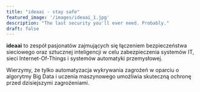 ```yaml
---
title: "ideaai - stay safe"
featured_image: '/images/ideaai_1.jpg'
description: "The last security you'll ever need. Probably."
draft: false
---
```


**ideaai** to zespół pasjonatów zajmujących się łączeniem bezpieczeństwa sieciowego oraz sztucznej inteligencji w celu zabezpieczenia systemów IT, sieci Internet-Of-Things i systemów automatyki przemysłowej.

Wierzymy, że tylko automatyzacja wykrywania zagrożeń w oparciu o algorytmy Big Data i uczenia maszynowego umożliwia skuteczną ochronę przed dzisiejszymi zagrożeniami.

